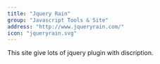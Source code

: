 ```yaml
---
title: "Jquery Rain"
group: "Javascript Tools & Site"
address: "http://www.jqueryrain.com/"
icon: "jqueryrain.svg"
---
```

This site give lots of jquery plugin with discription.
